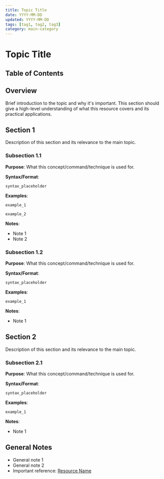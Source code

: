 ```yaml
---
title: Topic Title
date: YYYY-MM-DD
updated: YYYY-MM-DD
tags: [tag1, tag2, tag3]
category: main-category
---
```


# Topic Title

## Table of Contents
<!-- This section will be automatically generated -->

## Overview

Brief introduction to the topic and why it's important. This section should give a high-level understanding of what this resource covers and its practical applications.

## Section 1

Description of this section and its relevance to the main topic.

### Subsection 1.1

**Purpose**: What this concept/command/technique is used for.

**Syntax/Format**: 

```
syntax_placeholder
```

**Examples**:

```
example_1
```

```
example_2
```

**Notes**:

- Note 1
- Note 2

### Subsection 1.2

**Purpose**: What this concept/command/technique is used for.

**Syntax/Format**: 

```
syntax_placeholder
```

**Examples**:

```
example_1
```

**Notes**:

- Note 1

## Section 2

Description of this section and its relevance to the main topic.

### Subsection 2.1

**Purpose**: What this concept/command/technique is used for.

**Syntax/Format**: 

```
syntax_placeholder
```

**Examples**:

```
example_1
```

**Notes**:

- Note 1

## General Notes

- General note 1
- General note 2
- Important reference: [Resource Name](https://example.com)
